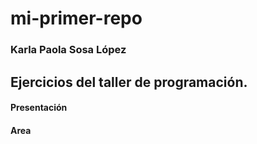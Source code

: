# mi-primer-repo
### Karla Paola Sosa López

## Ejercicios del taller de programación. 
#### Presentación
#### Area
